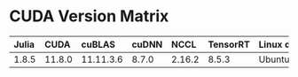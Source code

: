 # CUDA Version Matrix

| Julia | CUDA   | cuBLAS    | cuDNN | NCCL   | TensorRT | Linux distro |
|:------|:-------|:----------|:------|:-------|:---------|:-------------|
| 1.8.5 | 11.8.0 | 11.11.3.6 | 8.7.0 | 2.16.2 | 8.5.3    | Ubuntu 20.04 |
